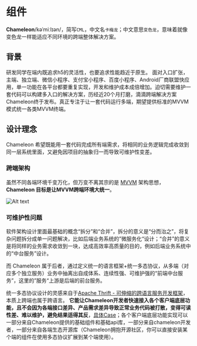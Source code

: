 # 组件

**Chameleon**/kəˈmiːlɪən/，简写`CML`，中文名`卡梅龙`；中文意思`变色龙`，意味着就像变色龙一样能适应不同环境的跨端整体解决方案。


## 背景
研发同学在端内既追求h5的灵活性，也要追求性能趋近于原生。
面对入口扩张，主端、独立端、微信小程序、支付宝小程序、百度小程序、Android厂商联盟快应用，单一功能在各平台都要重复实现，开发和维护成本成倍增加。迫切需要维护一套代码可以构建多入口的解决方案，历经近20个月打磨，滴滴跨端解决方案Chameleon终于发布。真正专注于让一套代码运行多端，期望提供标准的MVVM模式统一各类MVVM终端。



## 设计理念

Chameleon 希望既能用一套代码完成所有端需求，将相同的业务逻辑完成收敛到同一层系统里面，又避免因项目的抽象归一而导致可维护性变差。

### 跨端架构

虽然不同各端环境千变万化，但万变不离其宗的是 [MVVM](https://zh.wikipedia.org/zh-hans/MVVM) 架构思想，**Chameleon 目标是让MVVM跨端环境大统一**。

![Alt text](./assets/mvvm.png)

### 可维护性问题

软件架构设计里面最基础的概念“拆分”和“合并”，拆分的意义是“分而治之”，将复杂问题拆分成单一问题解决，比如后端业务系统的”微服务化“设计；“合并”的意义是将同样的业务需求收敛到一块，达成高效率高质量的目的，例如后端业务系统中的“中台服务”设计。

而 Chameleon 属于后者，通过定义统一的语言框架+统一多态协议，从多端（对应多个独立服务）业务中抽离出自成体系、连续性强、可维护强的“前端中台服务”，这里的”服务“上游是后端的前台服务。

统一多态协议设计的灵感来自于[Apache Thrift - 可伸缩的跨语言服务开发框架](https://zh.wikipedia.org/zh-hans/Thrift)，本质上跨端也属于跨语言。
**它能让Chameleon开发者快速接入各个客户端底层功能，且不会因为各端接口差异、产品需求差异导致正常业务代码被打散，变得可读性差、难以维护，避免结果适得其反**，[具体Case](./example/chameleon-product-diff.html)；各个客户端底层功能实现可以一部分来自Chameleon提供的基础组件和基础api库，一部分来自chameleon开发者，一部分来自各端生态开源库（Chameleon拥抱开源社区，你可以直接安装某个端的组件在使用多态协议扩展到某个端使用）。